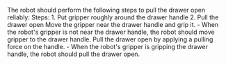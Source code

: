 The robot should perform the following steps to pull the drawer open reliably:
    Steps:  1. Put gripper roughly around the drawer handle  2. Pull the drawer open
    Move the gripper near the drawer handle and grip it.
    - When the robot's gripper is not near the drawer handle, the robot should move gripper to the drawer handle.
    Pull the drawer open by applying a pulling force on the handle.
    - When the robot's gripper is gripping the drawer handle, the robot should pull the drawer open.